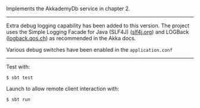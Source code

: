 Implements the AkkademyDb service in chapter 2.

***

Extra debug logging capability has been added to this version.  The project uses
the Simple Logging Facade for Java (SLF4J) ([slf4j.org](http://www.slf4j.org/))
and LOGBack ([logback.qos.ch](http://logback.qos.ch/)) as recommended in the Akka
docs.

Various debug switches have been enabled in the `application.conf`

***

Test with:

`$ sbt test`

Launch to allow remote client interaction with:

`$ sbt run` 
